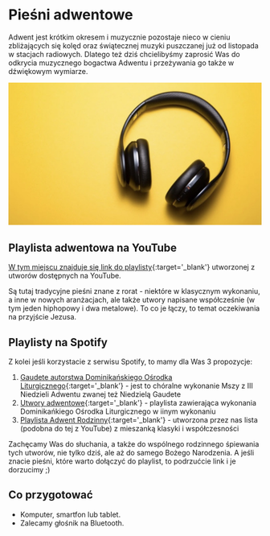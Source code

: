 # Pieśni adwentowe

Adwent jest krótkim okresem i muzycznie pozostaje nieco w cieniu zbliżających się kolęd oraz świątecznej muzyki puszczanej już od listopada w stacjach radiowych. Dlatego też dziś chcielibyśmy zaprosić Was do odkrycia muzycznego bogactwa Adwentu i przeżywania go także w dźwiękowym wymiarze.

![Słuchawki](/img/2020-12-02.jpg)

## Playlista adwentowa na YouTube

[W tym miejscu znajduje się link do playlisty](https://www.youtube.com/playlist?list=PLbGRr2MBiEmR3awJJ8ZCfVLQedhcxH8La){:target='_blank'}  utworzonej z utworów dostępnych na YouTube.

Są tutaj tradycyjne pieśni znane z rorat - niektóre w klasycznym wykonaniu, a inne w nowych aranżacjach, ale także utwory napisane współcześnie (w tym jeden hiphopowy i dwa metalowe). To co je łączy, to temat oczekiwania na przyjście Jezusa.

## Playlisty na Spotify

Z kolei jeśli korzystacie z serwisu Spotify, to mamy dla Was 3 propozycje:

1. [Gaudete autorstwa Dominikańskiego Ośrodka Liturgicznego](https://open.spotify.com/album/2dNavIDJtRAo64UEbIUhys){:target='_blank'} - jest to chóralne wykonanie Mszy z III Niedzieli Adwentu zwanej też Niedzielą Gaudete
2. [Utwory adwentowe](https://open.spotify.com/playlist/4MnzsjV740PS541Hxf8a6R){:target='_blank'} - playlista zawierająca wykonania Dominikańkiego Ośrodka Liturgicznego w iinym wykonaniu
3. [Playlista Adwent Rodzinny](https://open.spotify.com/playlist/5V0PLDI2N0k3bzdiimWx7X){:target='_blank'} - utworzona przez nas lista (podobna do tej z YouTube) z mieszanką klasyki i współczesności

Zachęcamy Was do słuchania, a także do wspólnego rodzinnego śpiewania tych utworów, nie tylko dziś, ale aż do samego Bożego Narodzenia. A jeśli znacie pieśni, które warto dołączyć do playlist, to podrzućcie link i je dorzucimy ;)

## Co przygotować

- Komputer, smartfon lub tablet.
- Zalecamy głośnik na Bluetooth.